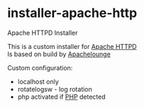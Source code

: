 # installer-apache-http
Apache HTTPD Installer

This is a custom installer for [Apache HTTPD](https://httpd.apache.org/)\
Is based on build by [Apachelounge](https://www.apachelounge.com/)

Custom configuration:
* localhost only
* rotatelogsw - log rotation
* php activated if [PHP](https://github.com/g-stefan/installer-php) detected
